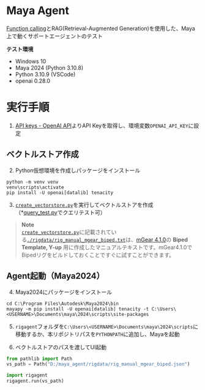 # Maya Agent
[Function calling](https://openai.com/blog/function-calling-and-other-api-updates)とRAG(Retrieval-Augmented Generation)を使用した、Maya上で動くサポートエージェントのテスト

**テスト環境**
* Windows 10
* Maya 2024 (Python 3.10.8)
* Python 3.10.9 (VSCode)
* openai 0.28.0

# 実行手順
1. [API keys - OpenAI API](https://platform.openai.com/account/api-keys)よりAPI Keyを取得し、環境変数`OPENAI_API_KEY`に設定

## ベクトルストア作成

2. Python仮想環境を作成しパッケージをインストール
```
python -m venv venv
venv\scripts\activate
pip install -U openai[datalib] tenacity
```

3. [`create_vectorstore.py`](./create_vectorstore.py)を実行してベクトルストアを作成  
（*[query_test.py](./query_test.py)でクエリテスト可）

> **Note**  
> [`create_vectorstore.py`](./create_vectorstore.py)に記載されている[`./rigdata/rig_manual_mgear_biped.txt`](.rigdata/rig_manual_mgear_biped.txt)は、[mGear 4.1.0](https://github.com/mgear-dev/mgear4/releases/tag/4.1.0)の **Biped Template, Y-up** 用に作成したマニュアルテキストです。mGear4.1.0でBipedリグをビルドしておくことですぐに試すことができます。

## Agent起動（Maya2024）

4. Maya2024にパッケージをインストール
```
cd C:\Program Files\Autodesk\Maya2024\bin
mayapy -m pip install -U openai[datalib] tenacity -t C:\Users\<USERNAME>\Documents\maya\2024\scripts\site-packages
```

5. `rigagent`フォルダを`C:\Users\<USERNAME>\Documents\maya\2024\scripts`に移動するか、本リポジトリパスを`PYTHONPATH`に追加し、Mayaを起動

6. ベクトルストアのパスを渡してUI起動
```python
from pathlib import Path
vs_path = Path("D:/maya_agent/rigdata/rig_manual_mgear_biped.json")

import rigagent
rigagent.run(vs_path)
```
